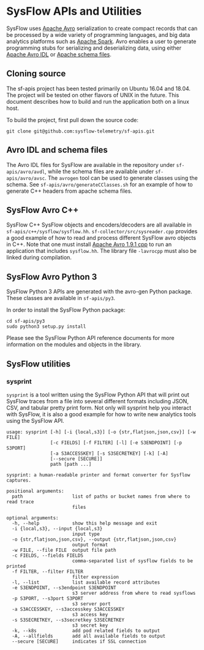 #  SysFlow APIs and Utilities

SysFlow uses [Apache Avro](https://avro.apache.org/) serialization to create compact records that can be processed by a wide variety of programming languages, and big data analytics platforms such as [Apache Spark](https://spark.apache.org/). Avro enables a user to generate programming stubs for serializing and deserializing data, using either [Apache Avro IDL](https://avro.apache.org/docs/1.9.1/idl.html) or [Apache schema files](https://avro.apache.org/docs/1.9.1/spec.html).  

## Cloning source

The sf-apis project has been tested primarily on Ubuntu 16.04 and 18.04.  The project will be tested on other flavors of UNIX in the future. This document describes how to build and run the application both on a linux host. 

To build the project, first pull down the source code:
```
git clone git@github.com:sysflow-telemetry/sf-apis.git 
```

## Avro IDL and schema files

The Avro IDL files for SysFlow are available in the repository under `sf-apis/avro/avdl`, while the schema files are available under `sf-apis/avro/avsc`.   The `avrogen` tool can be used to generate classes using the schema.  See `sf-apis/avro/generateCClasses.sh` for an example of how to generate C++ headers from apache schema files.  

##  SysFlow Avro C++

SysFlow C++ SysFlow objects and encoders/decoders are all available in `sf-apis/c++/sysflow/sysflow.hh`.  `sf-collector/src/sysreader.cpp` provides a good example of how to read and process different SysFlow avro objects in C++.   Note that one must install [Apache Avro 1.9.1 cpp](https://avro.apache.org/releases.html) to run an application that includes `sysflow.hh`.  The library file `-lavrocpp` must also be linked during compilation. 

## SysFlow Avro Python 3

SysFlow Python 3 APIs are generated with the avro-gen Python package. These classes are available in `sf-apis/py3`.

In order to install the SysFlow Python package:

```
cd sf-apis/py3
sudo python3 setup.py install
```

Please see the SysFlow Python API reference documents for more information on the modules and objects in the library.

## SysFlow utilities

### sysprint

`sysprint` is a tool written using the SysFlow Python API that will print out SysFlow traces from a file into several different formats including JSON, CSV, and tabular pretty print form.  Not only will sysprint help you interact with SysFlow, it is also a good example for how to write new analytics tools using the SysFlow API.   

```
usage: sysprint [-h] [-i {local,s3}] [-o {str,flatjson,json,csv}] [-w FILE]
                [-c FIELDS] [-f FILTER] [-l] [-e S3ENDPOINT] [-p S3PORT]
                [-a S3ACCESSKEY] [-s S3SECRETKEY] [-k] [-A]
                [--secure [SECURE]]
                path [path ...]

sysprint: a human-readable printer and format converter for Sysflow captures.

positional arguments:
  path                  list of paths or bucket names from where to read trace
                        files

optional arguments:
  -h, --help            show this help message and exit
  -i {local,s3}, --input {local,s3}
                        input type
  -o {str,flatjson,json,csv}, --output {str,flatjson,json,csv}
                        output format
  -w FILE, --file FILE  output file path
  -c FIELDS, --fields FIELDS
                        comma-separated list of sysflow fields to be printed
  -f FILTER, --filter FILTER
                        filter expression
  -l, --list            list available record attributes
  -e S3ENDPOINT, --s3endpoint S3ENDPOINT
                        s3 server address from where to read sysflows
  -p S3PORT, --s3port S3PORT
                        s3 server port
  -a S3ACCESSKEY, --s3accesskey S3ACCESSKEY
                        s3 access key
  -s S3SECRETKEY, --s3secretkey S3SECRETKEY
                        s3 secret key
  -k, --k8s             add pod related fields to output
  -A, --allfields       add all available fields to output
  --secure [SECURE]     indicates if SSL connection
```
